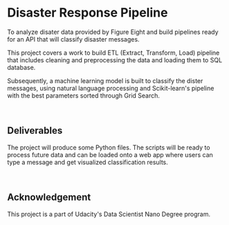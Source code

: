 # Disaster Response Pipeline

To analyze disater data provided by Figure Eight and build pipelines
ready for an API that will classify disaster messages.

This project covers a work to build ETL (Extract, Transform, Load) pipeline
that includes cleaning and preprocessing the data and loading them to SQL database.

Subsequently, a machine learning model is built to classify the dister messages,
using natural language processing and Scikit-learn's pipeline with the best parameters sorted through Grid Search.

<br>

## Deliverables

The project will produce some Python files. The scripts will be ready to process future data and
can be loaded onto a web app where users can type a message and get visualized classification results.

<br>

## Acknowledgement

This project is a part of Udacity's Data Scientist Nano Degree program.
